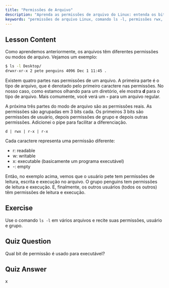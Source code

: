 ```yaml
---
title: "Permissões de Arquivo"
description: "Aprenda as permissões de arquivo do Linux: entenda os bits rwx, usuário, grupo e outras permissões. Domine a saída de `ls -l` para iniciantes. Comece sua jornada no Linux!"
keywords: "permissões de arquivo Linux, comando ls -l, permissões rwx, tutorial Linux, modos de arquivo, Linux para iniciantes, guia Linux"
---
```


## Lesson Content

Como aprendemos anteriormente, os arquivos têm diferentes permissões ou modos de arquivo. Vejamos um exemplo:

```bash
$ ls -l Desktop/
drwxr-xr-x 2 pete penguins 4096 Dec 1 11:45 .
```

Existem quatro partes nas permissões de um arquivo. A primeira parte é o tipo de arquivo, que é denotado pelo primeiro caractere nas permissões. No nosso caso, como estamos olhando para um diretório, ele mostra **d** para o tipo de arquivo. Mais comumente, você verá um **-** para um arquivo regular.

A próxima três partes do modo de arquivo são as permissões reais. As permissões são agrupadas em 3 bits cada. Os primeiros 3 bits são permissões de usuário, depois permissões de grupo e depois outras permissões. Adicionei o pipe para facilitar a diferenciação.

```plaintext
d | rwx | r-x | r-x
```

Cada caractere representa uma permissão diferente:

- r: readable
- w: writable
- x: executable (basicamente um programa executável)
- -: empty

Então, no exemplo acima, vemos que o usuário pete tem permissões de leitura, escrita e execução no arquivo. O grupo penguins tem permissões de leitura e execução. E, finalmente, os outros usuários (todos os outros) têm permissões de leitura e execução.

## Exercise

Use o comando `ls -l` em vários arquivos e recite suas permissões, usuário e grupo.

## Quiz Question

Qual bit de permissão é usado para executável?

## Quiz Answer

x
